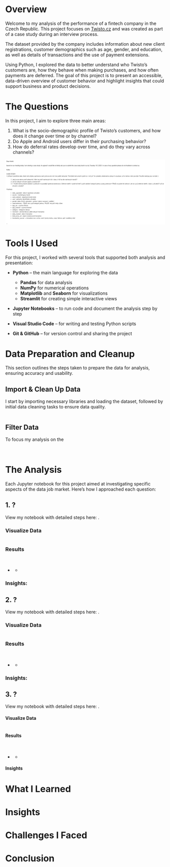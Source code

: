 # Overview
Welcome to my analysis of the performance of a fintech company in the Czech Republic. This project focuses on [Twisto.cz](https://www.twisto.cz) and was created as part of a case study during an interview process.  

The dataset provided by the company includes information about new client registrations, customer demographics such as age, gender, and education, as well as details of transactions and the use of payment extensions. 

Using Python, I explored the data to better understand who Twisto’s customers are, how they behave when making purchases, and how often payments are deferred. The goal of this project is to present an accessible, data-driven overview of customer behavior and highlight insights that could support business and product decisions.

# The Questions
In this project, I aim to explore three main areas:

1. What is the socio-demographic profile of Twisto’s customers, and how does it change over time or by channel?
2. Do Apple and Android users differ in their purchasing behavior?
3. How do deferral rates develop over time, and do they vary across channels?

![Case study task](twisto_project/images/twisto_case_study.png)

# Tools I Used
For this project, I worked with several tools that supported both analysis and presentation:

- **Python** – the main language for exploring the data  
  - **Pandas** for data analysis  
  - **NumPy** for numerical operations  
  - **Matplotlib** and **Seaborn** for visualizations  
  - **Streamlit** for creating simple interactive views  

- **Jupyter Notebooks** – to run code and document the analysis step by step  

- **Visual Studio Code** – for writing and testing Python scripts  

- **Git & GitHub** – for version control and sharing the project

# Data Preparation and Cleanup

This section outlines the steps taken to prepare the data for analysis, ensuring accuracy and usability.


## Import & Clean Up Data

I start by importing necessary libraries and loading the dataset, followed by initial data cleaning tasks to ensure data quality.

```python


```

## Filter Data

To focus my analysis on the

```python



```

# The Analysis

Each Jupyter notebook for this project aimed at investigating specific aspects of the data job market. Here’s how I approached each question:

## 1. ?



View my notebook with detailed steps here: []().

### Visualize Data

```python

```

### Results

![]()

* *

### Insights:


## 2. ?


View my notebook with detailed steps here: []().

### Visualize Data

```python


```

### Results

![]()  
* *

### Insights:



## 3. ?


View my notebook with detailed steps here: []().

#### Visualize Data 

```python


```

#### Results

![]()  
* *

#### Insights


# What I Learned


# Insights


# Challenges I Faced


# Conclusion




